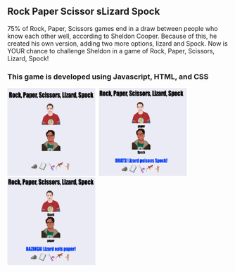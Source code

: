 ## Rock Paper Scissor sLizard Spock
75% of Rock, Paper, Scissors games end in a draw between people who know each other well, according to Sheldon Cooper. Because of this, he created his own version, adding two more options, lizard and Spock. Now is YOUR chance to challenge Sheldon in a game of Rock, Paper, Scissors, Lizard, Spock!

### This game is developed using Javascript, HTML, and CSS

<div display="flex">
<kbd>
<img src="images/game1.png" width="200" height="200">
<img src="images/game2.png" width="200" height="200">
<img src="images/game3.png" width="200" height="200">
</kbd>
</div>